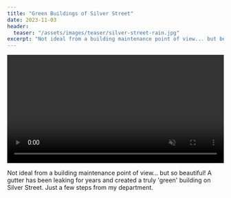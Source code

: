 ```yaml
---
title: "Green Buildings of Silver Street"
date: 2023-11-03
header:
  teaser: "/assets/images/teaser/silver-street-rain.jpg"
excerpt: "Not ideal from a building maintenance point of view... but beautiful. A gutter has been leaking for years and created a truly 'green' building on Silver Street. Click for video."
---
```


<video width="100%" autoplay loop muted>
 <source src="/assets/images/silver-street-rain.mp4" type="video/mp4">
Your browser does not support the video tag.
</video>

Not ideal from a building maintenance point of view... but so beautiful! A gutter has been leaking for years and created a truly 'green' building on Silver Street. Just a few steps from my department.

